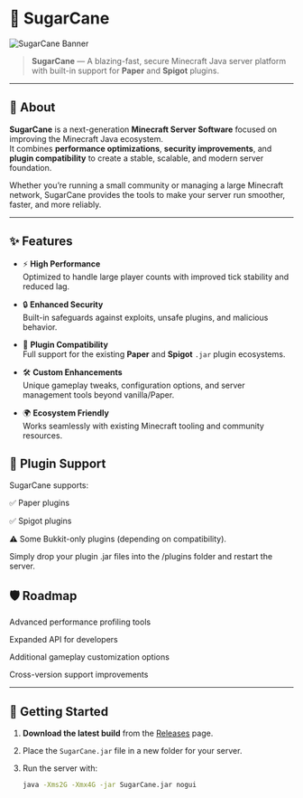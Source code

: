 # 🍃 SugarCane

![SugarCane Banner](A_digital_graphic_design_banner_for_SugarCane,_a_M.png)

> **SugarCane** — A blazing-fast, secure Minecraft Java server platform with built-in support for **Paper** and **Spigot** plugins.

---

## 📖 About

**SugarCane** is a next-generation **Minecraft Server Software** focused on improving the Minecraft Java ecosystem.  
It combines **performance optimizations**, **security improvements**, and **plugin compatibility** to create a stable, scalable, and modern server foundation.  

Whether you’re running a small community or managing a large Minecraft network, SugarCane provides the tools to make your server run smoother, faster, and more reliably.  

---

## ✨ Features

- ⚡ **High Performance**  
  Optimized to handle large player counts with improved tick stability and reduced lag.  

- 🔒 **Enhanced Security**  
  Built-in safeguards against exploits, unsafe plugins, and malicious behavior.  

- 🔌 **Plugin Compatibility**  
  Full support for the existing **Paper** and **Spigot** `.jar` plugin ecosystems.  

- 🛠 **Custom Enhancements**  
  Unique gameplay tweaks, configuration options, and server management tools beyond vanilla/Paper.  

- 🌍 **Ecosystem Friendly**  
  Works seamlessly with existing Minecraft tooling and community resources.

## 📂 Plugin Support

SugarCane supports:

✅ Paper plugins

✅ Spigot plugins

⚠️ Some Bukkit-only plugins (depending on compatibility).

Simply drop your plugin .jar files into the /plugins folder and restart the server.

## 🛡 Roadmap

 Advanced performance profiling tools

 Expanded API for developers

 Additional gameplay customization options

 Cross-version support improvements

---

## 🚀 Getting Started

1. **Download the latest build** from the [Releases](https://github.com/AgentH14/SugarCane/releases) page.  
2. Place the `SugarCane.jar` file in a new folder for your server.  
3. Run the server with:  

   ```bash
   java -Xms2G -Xmx4G -jar SugarCane.jar nogui

